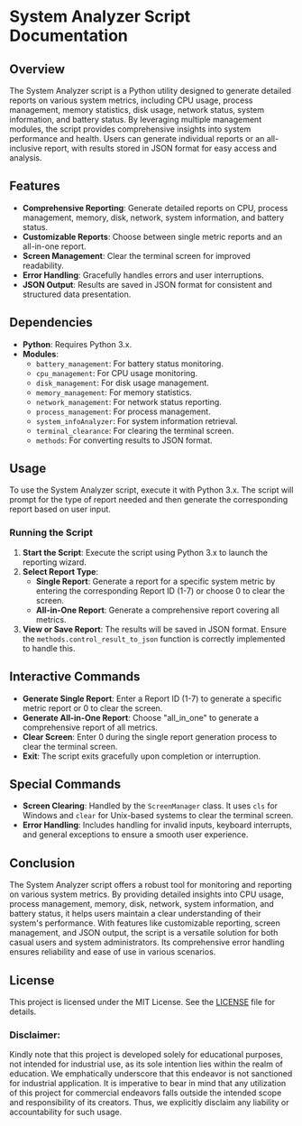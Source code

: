 # System Analyzer Script Documentation

## Overview
The System Analyzer script is a Python utility designed to generate detailed reports on various system metrics, including CPU usage, process management, memory statistics, disk usage, network status, system information, and battery status. By leveraging multiple management modules, the script provides comprehensive insights into system performance and health. Users can generate individual reports or an all-inclusive report, with results stored in JSON format for easy access and analysis.

## Features
- **Comprehensive Reporting**: Generate detailed reports on CPU, process management, memory, disk, network, system information, and battery status.
- **Customizable Reports**: Choose between single metric reports and an all-in-one report.
- **Screen Management**: Clear the terminal screen for improved readability.
- **Error Handling**: Gracefully handles errors and user interruptions.
- **JSON Output**: Results are saved in JSON format for consistent and structured data presentation.

## Dependencies
- **Python**: Requires Python 3.x.
- **Modules**:
  - `battery_management`: For battery status monitoring.
  - `cpu_management`: For CPU usage monitoring.
  - `disk_management`: For disk usage management.
  - `memory_management`: For memory statistics.
  - `network_management`: For network status reporting.
  - `process_management`: For process management.
  - `system_infoAnalyzer`: For system information retrieval.
  - `terminal_clearance`: For clearing the terminal screen.
  - `methods`: For converting results to JSON format.

## Usage
To use the System Analyzer script, execute it with Python 3.x. The script will prompt for the type of report needed and then generate the corresponding report based on user input.

### Running the Script
1. **Start the Script**: Execute the script using Python 3.x to launch the reporting wizard.
2. **Select Report Type**:
   - **Single Report**: Generate a report for a specific system metric by entering the corresponding Report ID (1-7) or choose 0 to clear the screen.
   - **All-in-One Report**: Generate a comprehensive report covering all metrics.
3. **View or Save Report**: The results will be saved in JSON format. Ensure the `methods.control_result_to_json` function is correctly implemented to handle this.

## Interactive Commands
- **Generate Single Report**: Enter a Report ID (1-7) to generate a specific metric report or 0 to clear the screen.
- **Generate All-in-One Report**: Choose "all_in_one" to generate a comprehensive report of all metrics.
- **Clear Screen**: Enter 0 during the single report generation process to clear the terminal screen.
- **Exit**: The script exits gracefully upon completion or interruption.

## Special Commands
- **Screen Clearing**: Handled by the `ScreenManager` class. It uses `cls` for Windows and `clear` for Unix-based systems to clear the terminal screen.
- **Error Handling**: Includes handling for invalid inputs, keyboard interrupts, and general exceptions to ensure a smooth user experience.

## Conclusion
The System Analyzer script offers a robust tool for monitoring and reporting on various system metrics. By providing detailed insights into CPU usage, process management, memory, disk, network, system information, and battery status, it helps users maintain a clear understanding of their system's performance. With features like customizable reporting, screen management, and JSON output, the script is a versatile solution for both casual users and system administrators. Its comprehensive error handling ensures reliability and ease of use in various scenarios.

## **License**
This project is licensed under the MIT License. See the [LICENSE](LICENSE) file for details.

### **Disclaimer:**
Kindly note that this project is developed solely for educational purposes, not intended for industrial use, as its sole intention lies within the realm of education. We emphatically underscore that this endeavor is not sanctioned for industrial application. It is imperative to bear in mind that any utilization of this project for commercial endeavors falls outside the intended scope and responsibility of its creators. Thus, we explicitly disclaim any liability or accountability for such usage.
